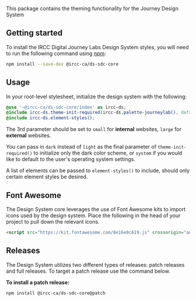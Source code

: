 This package contains the theming functionality for the Journey Design System

## Getting started

To install the IRCC Digital Journey Labs Design System styles, you will need to run the following command using [npm](https://www.npmjs.com/):

```sh
npm install --save-dev @ircc-ca/ds-sdc-core
```

## Usage

In your root-level stylesheet, initialize the design system with the following:

```scss
@use '~@ircc-ca/ds-sdc-core/index' as ircc-ds;
@include ircc-ds.theme-init-required(ircc-ds.palette-journeylab(), default, large, light);
@include ircc-ds.element-styles();
```
The 3rd parameter should be set to `small` for **internal** websites, `large` for **external** websites.

You can pass in `dark` instead of `light` as the final parameter of `theme-init-required()` to initialize only the dark color scheme, or `system` if you would like to default to the user's operating system settings.

A list of elements can be passed to `element-styles()` to include, should only certain element styles be desired.

## Font Awesome

The Design System core leverages the use of Font Awesome kits to import icons used by the design system. Place the following in the head of your project to pull down the relevant icons.
```html
<script src="https://kit.fontawesome.com/8e16e0c619.js" crossorigin="anonymous"></script>
```

## Releases

The Design System utilizes two different types of releases: patch releases and full releases. To target a patch release use the command below.

**To install a patch release:**
```sh
npm install @ircc-ca/ds-sdc-core@patch
```
